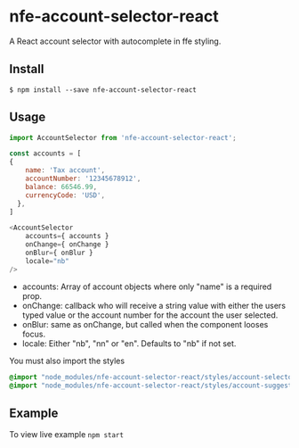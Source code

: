 # nfe-account-selector-react

A React account selector with autocomplete in ffe styling.

## Install

```
$ npm install --save nfe-account-selector-react
```

## Usage

```javascript
import AccountSelector from 'nfe-account-selector-react';

const accounts = [
{
    name: 'Tax account',
    accountNumber: '12345678912',
    balance: 66546.99,
    currencyCode: 'USD',
  },
]

<AccountSelector
    accounts={ accounts }
    onChange={ onChange }
    onBlur={ onBlur }
    locale="nb"
/>
```
- accounts: Array of account objects where only "name" is a required prop.
- onChange: callback who will receive a string value with either the users typed value or the account number for the account the user selected.
- onBlur: same as onChange, but called when the component looses focus.
- locale: Either "nb", "nn" or "en". Defaults to "nb" if not set.

You must also import the styles
```css
@import "node_modules/nfe-account-selector-react/styles/account-selector.less";
@import "node_modules/nfe-account-selector-react/styles/account-suggestions.less";
```

## Example

To view live example `npm start`

